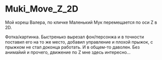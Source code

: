# Muki_Move_Z_2D

Мой кореш Валера, по кличке Маленький Мук перемещается по оси Z в 2D.

Фотка/картинка. Быстренько вырезал фон/персонжа и в точности поставил его на то же место, добавил управление и плохой прыжок, с прыжком не стал доконца работать. И в  общем-то даволен. Без анимайий и прочего, движение по Z мне здесь интересно...

